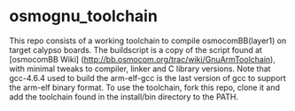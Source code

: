 osmognu_toolchain
=================

This repo consists of a working toolchain to compile osmocomBB(layer1) on target
calypso boards. The buildscript is a copy of the script found at [osmocomBB Wiki]
(http://bb.osmocom.org/trac/wiki/GnuArmToolchain), with minimal tweaks to
compiler, linker and C library versions. Note that gcc-4.6.4 used to build the
arm-elf-gcc is the last version of gcc to support the arm-elf binary format.
To use the toolchain, fork this repo, clone it and add the toolchain found in
the install/bin directory to the PATH.





